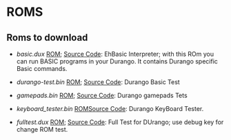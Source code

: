 # ROMS

## Roms to download

* _basic.dux_ [ROM](../assets/bin/basic.dux); [Source Code](): EhBasic Interpreter; with this ROm you can run BASIC programs in your Durango. It contains Durango specific Basic commands.
* _durango-test.bin_ [ROM](../assets/bin/durango-test.bin); [Source Code](): Durango Basic Test
* _gamepads.bin_ [ROM](../assets/bin/gamepads.bin); [Source Code](https://github.com/durangoretro/durango_demos/blob/main/gamepads.s): Durango gamepads Tets
* _keyboard_tester.bin_ [ROM](../assets/bin/keyboard_tester.bin)[Source Code](https://github.com/durangoretro/durango_demos/blob/main/keyboard_tester.c): Durango KeyBoard Tester.

* _fulltest.dux_ [ROM](../assets/bin/fulltest.dux); [Source Code](): Full Test for DUrango; use debug key for change ROM test.
